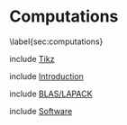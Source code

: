 
Computations
============

\label{sec:computations}

include [Tikz](tikz_computation.md)

include [Introduction](computations-introduction.md)

include [BLAS/LAPACK](blas-lapack.md)

include [Software](computations-software.md)

